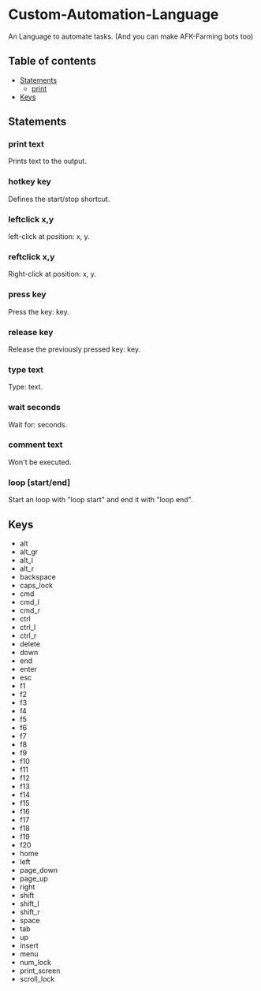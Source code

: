 # Custom-Automation-Language
An Language to automate tasks. (And you can make AFK-Farming bots too)
## Table of contents
- [Statements](#Statements)
  - [print](#print%20text)
- [Keys](#Keys)
## Statements
### print text
Prints text to the output.
### hotkey key
Defines the start/stop shortcut.
### leftclick x,y
left-click at position: x, y.
### reftclick x,y
Right-click at position: x, y.
### press key
Press the key: key.
### release key
Release the previously pressed key: key.
### type text
Type: text.
### wait seconds
Wait for: seconds.
### comment text
Won't be executed.
### loop [start/end]
Start an loop with "loop start" and end it with "loop end".
## Keys
- alt
- alt_gr
- alt_l
- alt_r
- backspace
- caps_lock
- cmd
- cmd_l
- cmd_r
- ctrl
- ctrl_l
- ctrl_r
- delete
- down
- end
- enter
- esc
- f1
- f2
- f3
- f4
- f5
- f6
- f7
- f8
- f9
- f10
- f11
- f12
- f13
- f14
- f15
- f16
- f17
- f18
- f19
- f20
- home
- left
- page_down
- page_up
- right
- shift
- shift_l
- shift_r
- space
- tab
- up
- insert
- menu
- num_lock
- print_screen
- scroll_lock
